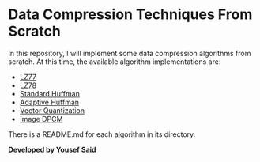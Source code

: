 # Data Compression Techniques From Scratch

In this repository, I will implement some data compression algorithms from scratch. At this time, the available algorithm implementations are:

- [LZ77](./LZ77)
- [LZ78](./LZ78)
- [Standard Huffman](./Standard%20Huffman)
- [Adaptive Huffman](./Adaptive%20Huffman)
- [Vector Quantization](./VectorQuantization)
- [Image DPCM](./ImageDPCM/)

There is a README.md for each algorithm in its directory.
  
**Developed by Yousef Said**

